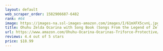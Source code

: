 ```yaml
---
layout: default 
﻿web_scraper_order: 1582906687-6482
rank: #64
image: https://images-na.ssl-images-amazon.com/images/I/61mXFX5cvnL.jpg
title: Ohuhu Zelda Ocarina with Song Book (Songs From the Legend of Zelda), 12 Hole Alto C Zelda…
url: https://www.amazon.com/Ohuhu-Ocarina-Ocarinas-Triforce-Protective/dp/B0148EQYA8/ref=zg_mw_musical-instruments_64?_encoding=UTF8&psc=1&refRID=RA0A6WJ8XR76W6MNNJHV
reviews: 4.4 out of 5 stars
price: $18.99 
---
```

